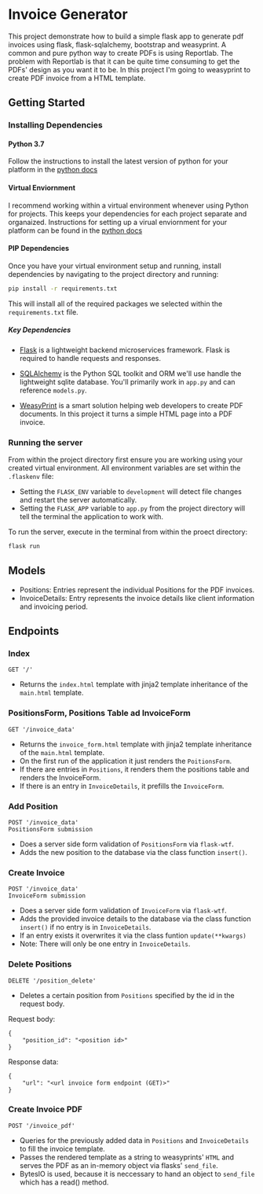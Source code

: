 # Invoice Generator

This project demonstrate how to build a simple flask app to generate pdf invoices using flask, flask-sqlalchemy, bootstrap and weasyprint. A common and pure python way to create PDFs is using Reportlab. The problem with Reportlab is that it can be quite time consuming to get the PDFs' design as you want it to be. In this project I'm going to weasyprint to create PDF invoice from a HTML template.

## Getting Started

### Installing Dependencies

#### Python 3.7

Follow the instructions to install the latest version of python for your platform in the [python docs](https://docs.python.org/3/using/unix.html#getting-and-installing-the-latest-version-of-python)

#### Virtual Enviornment

I recommend working within a virtual environment whenever using Python for projects. This keeps your dependencies for each project separate and organaized. Instructions for setting up a virual enviornment for your platform can be found in the [python docs](https://packaging.python.org/guides/installing-using-pip-and-virtual-environments/)

#### PIP Dependencies

Once you have your virtual environment setup and running, install dependencies by navigating to the project directory and running:

```bash
pip install -r requirements.txt
```

This will install all of the required packages we selected within the `requirements.txt` file.

##### Key Dependencies

- [Flask](http://flask.pocoo.org/) is a lightweight backend microservices framework. Flask is required to handle requests and responses.

- [SQLAlchemy](https://www.sqlalchemy.org/) is the Python SQL toolkit and ORM we'll use handle the lightweight sqlite database. You'll primarily work in `app.py` and can reference `models.py`. 

- [WeasyPrint](https://weasyprint.readthedocs.io/en/stable/index.html) is a smart solution helping web developers to create PDF documents. In this project it turns a simple HTML page into a PDF invoice.

### Running the server

From within the project directory first ensure you are working using your created virtual environment. All environment variables are set within the `.flaskenv` file:
- Setting the `FLASK_ENV` variable to `development` will detect file changes and restart the server automatically.
- Setting the `FLASK_APP` variable to `app.py` from the project directory will tell the terminal the application to work with.

To run the server, execute in the terminal from within the proect directory:

```bash
flask run
```
## Models
- Positions: Entries represent the individual Positions for the PDF invoices.
- InvoiceDetails: Entry represents the invoice details like client information and invoicing period.

## Endpoints

### Index
```
GET '/'
```
- Returns the `index.html` template with jinja2 template inheritance of the `main.html` template.
### PositionsForm, Positions Table ad InvoiceForm
```
GET '/invoice_data'
```
- Returns the `invoice_form.html` template with jinja2 template inheritance of the `main.html` template.
- On the first run of the application it just renders the `PoitionsForm`.
- If there are entries in `Positions`, it renders them the positions table and renders the InvoiceForm.
- If there is an entry in `InvoiceDetails`, it prefills the `InvoiceForm`.
### Add Position
```
POST '/invoice_data'
PositionsForm submission
```
- Does a server side form validation of `PositionsForm` via `flask-wtf`.
- Adds the new position to the database via the class function `insert()`.
### Create Invoice
```
POST '/invoice_data'
InvoiceForm submission
```
- Does a server side form validation of `InvoiceForm` via `flask-wtf`.
- Adds the provided invoice details to the database via the class function `insert()` if no entry is in `InvoiceDetails`.
- If an entry exists it overwrites it via the class funtion `update(**kwargs)`
- Note: There will only be one entry in `InvoiceDetails`.
### Delete Positions
```
DELETE '/position_delete'
```
- Deletes a certain position from `Positions` specified by the id in the request body.

Request body:
```
{
    "position_id": "<position id>"
}
```
Response data:
```
{
    "url": "<url invoice form endpoint (GET)>"
}
```
### Create Invoice PDF
```
POST '/invoice_pdf'
```
- Queries for the previously added data in `Positions` and `InvoiceDetails` to fill the invoice template.
- Passes the rendered template as a string to weasyprints' `HTML` and serves the PDF as an in-memory object via flasks' `send_file`.
- BytesIO is used, because it is neccessary to hand an object to `send_file` which has a read() method.
